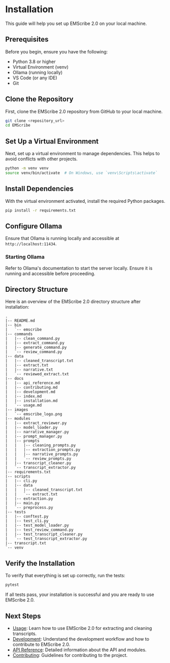 # Installation

This guide will help you set up EMScribe 2.0 on your local machine.

## Prerequisites

Before you begin, ensure you have the following:

- Python 3.8 or higher
- Virtual Environment (venv)
- Ollama (running locally)
- VS Code (or any IDE)
- Git

## Clone the Repository

First, clone the EMScribe 2.0 repository from GitHub to your local machine.

```bash
git clone <repository_url>
cd EMScribe
```

## Set Up a Virtual Environment

Next, set up a virtual environment to manage dependencies. This helps to avoid conflicts with other projects.

```bash
python -m venv venv
source venv/bin/activate  # On Windows, use `venv\Scripts\activate`
```

## Install Dependencies

With the virtual environment activated, install the required Python packages.

```bash
pip install -r requirements.txt
```

## Configure Ollama

Ensure that Ollama is running locally and accessible at `http://localhost:11434`.

### Starting Ollama

Refer to Ollama's documentation to start the server locally. Ensure it is running and accessible before proceeding.

## Directory Structure

Here is an overview of the EMScribe 2.0 directory structure after installation:

```plaintext
.
|-- README.md
|-- bin
|   `-- emscribe
|-- commands
|   |-- clean_command.py
|   |-- extract_command.py
|   |-- generate_command.py
|   `-- review_command.py
|-- data
|   |-- cleaned_transcript.txt
|   |-- extract.txt
|   |-- narrative.txt
|   `-- reviewed_extract.txt
|-- docs
|   |-- api_reference.md
|   |-- contributing.md
|   |-- development.md
|   |-- index.md
|   |-- installation.md
|   `-- usage.md
|-- images
|   `-- emscribe_logo.png
|-- modules
|   |-- extract_reviewer.py
|   |-- model_loader.py
|   |-- narrative_manager.py
|   |-- prompt_manager.py
|   |-- prompts
|   |   |-- cleaning_prompts.py
|   |   |-- extraction_prompts.py
|   |   |-- narrative_prompts.py
|   |   `-- review_prompts.py
|   |-- transcript_cleaner.py
|   `-- transcript_extractor.py
|-- requirements.txt
|-- scripts
|   |-- cli.py
|   |-- data
|   |   |-- cleaned_transcript.txt
|   |   `-- extract.txt
|   |-- extraction.py
|   |-- main.py
|   `-- preprocess.py
|-- tests
|   |-- conftest.py
|   |-- test_cli.py
|   |-- test_model_loader.py
|   |-- test_review_command.py
|   |-- test_transcript_cleaner.py
|   `-- test_transcript_extractor.py
|-- transcript.txt
`-- venv
```

## Verify the Installation

To verify that everything is set up correctly, run the tests:

```bash
pytest
```

If all tests pass, your installation is successful and you are ready to use EMScribe 2.0.

## Next Steps

- [Usage](usage.md): Learn how to use EMScribe 2.0 for extracting and cleaning transcripts.
- [Development](development.md): Understand the development workflow and how to contribute to EMScribe 2.0.
- [API Reference](api_reference.md): Detailed information about the API and modules.
- [Contributing](contributing.md): Guidelines for contributing to the project.